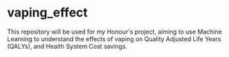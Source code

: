 # vaping_effect
This repository will be used for my Honour's project, aiming to use Machine Learning to understand the effects of vaping on Quality Adjusted Life Years (QALYs), and Health System Cost savings. 
